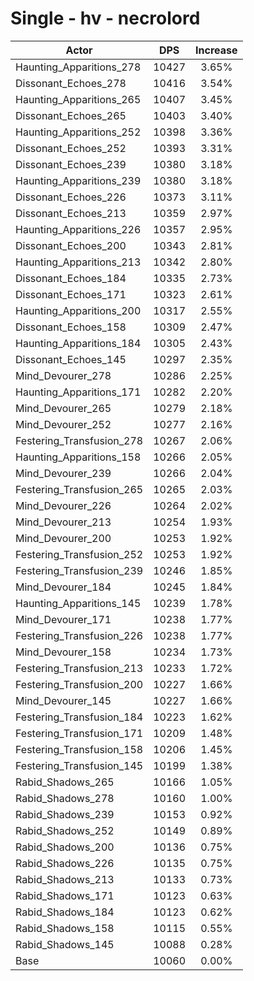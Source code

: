 # Single - hv - necrolord
| Actor | DPS | Increase |
|---|:---:|:---:|
|Haunting_Apparitions_278|10427|3.65%|
|Dissonant_Echoes_278|10416|3.54%|
|Haunting_Apparitions_265|10407|3.45%|
|Dissonant_Echoes_265|10403|3.40%|
|Haunting_Apparitions_252|10398|3.36%|
|Dissonant_Echoes_252|10393|3.31%|
|Dissonant_Echoes_239|10380|3.18%|
|Haunting_Apparitions_239|10380|3.18%|
|Dissonant_Echoes_226|10373|3.11%|
|Dissonant_Echoes_213|10359|2.97%|
|Haunting_Apparitions_226|10357|2.95%|
|Dissonant_Echoes_200|10343|2.81%|
|Haunting_Apparitions_213|10342|2.80%|
|Dissonant_Echoes_184|10335|2.73%|
|Dissonant_Echoes_171|10323|2.61%|
|Haunting_Apparitions_200|10317|2.55%|
|Dissonant_Echoes_158|10309|2.47%|
|Haunting_Apparitions_184|10305|2.43%|
|Dissonant_Echoes_145|10297|2.35%|
|Mind_Devourer_278|10286|2.25%|
|Haunting_Apparitions_171|10282|2.20%|
|Mind_Devourer_265|10279|2.18%|
|Mind_Devourer_252|10277|2.16%|
|Festering_Transfusion_278|10267|2.06%|
|Haunting_Apparitions_158|10266|2.05%|
|Mind_Devourer_239|10266|2.04%|
|Festering_Transfusion_265|10265|2.03%|
|Mind_Devourer_226|10264|2.02%|
|Mind_Devourer_213|10254|1.93%|
|Mind_Devourer_200|10253|1.92%|
|Festering_Transfusion_252|10253|1.92%|
|Festering_Transfusion_239|10246|1.85%|
|Mind_Devourer_184|10245|1.84%|
|Haunting_Apparitions_145|10239|1.78%|
|Mind_Devourer_171|10238|1.77%|
|Festering_Transfusion_226|10238|1.77%|
|Mind_Devourer_158|10234|1.73%|
|Festering_Transfusion_213|10233|1.72%|
|Festering_Transfusion_200|10227|1.66%|
|Mind_Devourer_145|10227|1.66%|
|Festering_Transfusion_184|10223|1.62%|
|Festering_Transfusion_171|10209|1.48%|
|Festering_Transfusion_158|10206|1.45%|
|Festering_Transfusion_145|10199|1.38%|
|Rabid_Shadows_265|10166|1.05%|
|Rabid_Shadows_278|10160|1.00%|
|Rabid_Shadows_239|10153|0.92%|
|Rabid_Shadows_252|10149|0.89%|
|Rabid_Shadows_200|10136|0.75%|
|Rabid_Shadows_226|10135|0.75%|
|Rabid_Shadows_213|10133|0.73%|
|Rabid_Shadows_171|10123|0.63%|
|Rabid_Shadows_184|10123|0.62%|
|Rabid_Shadows_158|10115|0.55%|
|Rabid_Shadows_145|10088|0.28%|
|Base|10060|0.00%|
